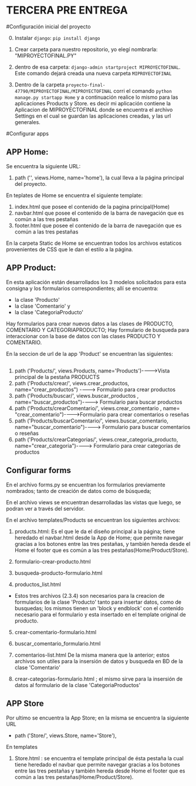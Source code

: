 # TERCERA PRE ENTREGA

#Configuración inicial del proyecto

0. Instalar `django`:  `pip install django`
1. Crear carpeta para nuestro repositorio, yo elegí nombrarla: "MIPROYECTOFINAL.PY"
2. dentro de esa carpeta: `django-admin startproject MIPROYECTOFINAL`. Este comando dejará creada una nueva carpeta `MIPROYECTOFINAL`

3. Dentro de la carpeta `proyecto-final-47790/MIPROYECTOFINAL/MIPROYECTOFINAL` corri el comando `python manage.py startapp Home` y a continuación realice lo mismo para las aplicaciones Products y Store.
es decir mi aplicación contiene la Aplicacion de MIPROYECTOFINAL donde se encuentra el archivo Settings en el cual se guardan las aplicaciones creadas, y las url generales.

#Configurar apps

## APP Home:
Se encuentra la siguiente URL:
1. path ('', views.Home, name='home'), la cual lleva a la página principal del proyecto.

En teplates de Home se encuentra el siguiente template:
1. index.html que posee el contenido de la pagina principal(Home)
2. navbar.html que posee el contenido de la barra de navegación que es común a las tres pestañas
3. footer.html que posee el contenido de la barra de navegación que es común a las tres pestañas

En la carpeta Static de Home se encuentran todos los archivos estaticos provenientes de CSS que le dan el estilo a la página.

## APP Product:
En esta aplicación están desarrollados los 3 modelos solicitados para esta consigna y los formularios correspondientes; allí se encuentra: 
- la clase 'Producto'
- la clase 'Comentario' y
- la clase 'CategoriaProducto'

Hay formularios para crear nuevos datos a las clases de PRODUCTO, COMENTARIO Y CATEGORIAPRODUCTO; 
Hay formulario de busqueda para interaccionar con la base de datos con las clases PRODUCTO Y COMENTARIO. 

En la seccion de url de la app 'Product' se encuentran las siguientes:
 
##
1. path ('Products/', views.Products, name='Products')---->Vista principal de la pestaña PRODUCTS
2. path ('Products/crear/', views.crear_productos, name="crear_productos") ----> Formulario para crear productos
3. path ('Products/buscar/', views.buscar_productos , name="buscar_productos")----> Formulario para buscar productos
4. path ('Products/crearComentario/', views.crear_comentario , name= "crear_comentario")---->Formulario para crear comentarios o reseñas
5. path ('Products/buscarComentario/', views.buscar_comentario, name="buscar_comentario")----> Formulario para buscar comentarios o reseñas
6. path ('Products/crearCategorias/', views.crear_categoria_producto, name="crear_categoria")----> Formulario para crear categorias de productos

## Configurar forms
En el archivo forms.py se encuentran los formularios previamente nombrados; tanto de creación de datos como de búsqueda;

En el archivo views se encuentran desarrolladas las vistas que luego, se podran ver a través del servidor.

En el archivo templates/Products se encuentran los siguientes archivos:
1. products.html: Es el que le da el diseño principal a la página; tiene heredado el navbar.html desde la App de Home; que permite navegar gracias a los botones entre las tres pestañas, y también hereda desde el Home el footer que es común a las tres pestañas(Home/Product/Store).

2. formulario-crear-producto.html
3. busqueda-producto-formulario.html
4. productos_list.html 
- Estos tres archivos (2.3.4) son necesarios para la creacion de formularios de la clase 'Producto' tanto para insertar datos, como de busquedas; los mismos tienen un 'block y endblock' con el contenido necesario para el formulario y esta insertado en el template original de producto.

5. crear-comentario-formulario.html
6. buscar_comentario_formulario.html
7. comentarios-list.html
De la misma manera que la anterior; estos archivos son utiles para la insersión de datos y busqueda en BD de la clase 'Comentario'

8. crear-categorias-formulario.html ; el mismo sirve para la insersión de datos al formulario de la clase 'CategoriaProductos'

## APP Store
Por ultimo se encuentra la App Store; en la misma se encuentra la siguiente URL
- path ('Store/', views.Store, name='Store'),

En templates
1. Store.html : se encuentra el template principal de ésta pestaña la cual tiene heredado el navbar que permite navegar gracias a los botones entre las tres pestañas y también hereda desde Home el footer que es común a las tres pestañas(Home/Product/Store).